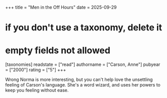 +++
title = "Men in the Off Hours"
date = 2025-09-29
# if you don't use a taxonomy, delete it
# empty fields not allowed
[taxonomies]
  readstate = ["read"]
  authorname = ["Carson, Anne"]
  pubyear = ["2000"]
  rating = ["5"]
+++

Wrong Norma is more interesting, but you can't help love the unsettling feeling of Carson's language. She's a word wizard, and uses her powers to keep you feeling without ease.